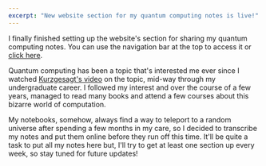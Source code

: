```yaml
---
excerpt: "New website section for my quantum computing notes is live!"
---
```


I finally finished setting up the website's section for sharing my quantum
computing notes. You can use the navigation bar at the top to access it or
[click here](/quantum-notes/).

Quantum computing has been a topic that's interested me ever since I watched
[Kurzgesagt's video](https://youtu.be/JhHMJCUmq28) on the topic, mid-way through
my undergraduate career. I followed my interest and over the course of a few
years, managed to read many books and attend a few courses about this bizarre
world of computation.

My notebooks, somehow, always find a way to teleport to a random universe after
spending a few months in my care, so I decided to transcribe my notes and put
them online before they run off this time. It'll be quite a task to put all my
notes here but, I'll try to get at least one section up every week, so stay
tuned for future updates!